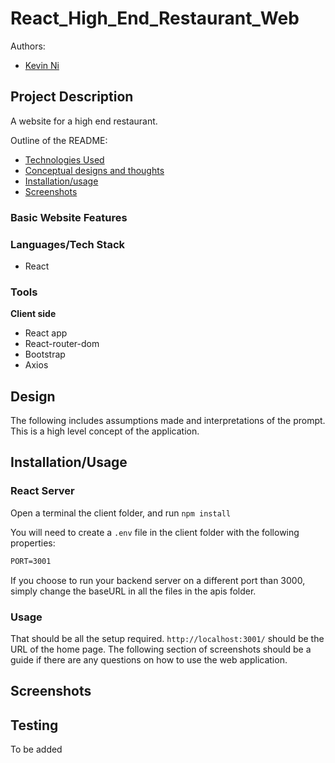 # React_High_End_Restaurant_Web

 Authors: 
 - [Kevin Ni](https://github.com/Keeevini)

## Project Description

A website for a high end restaurant.

Outline of the README:
- [Technologies Used](#-Languages/Tech-Stack)
- [Conceptual designs and thoughts](#-Design)
- [Installation/usage](#-Installation/Usage)
- [Screenshots](#-Screenshots)

### Basic Website Features


### Languages/Tech Stack
- React

### Tools

**Client side**
- React app
- React-router-dom
- Bootstrap
- Axios

## Design
The following includes assumptions made and interpretations of the prompt. This is a high level concept of the application.



## Installation/Usage

### React Server
Open a terminal the client folder, and run `npm install`

You will need to create a `.env` file in the client folder with the following properties:
```txt
PORT=3001
```

If you choose to run your backend server on a different port than 3000, simply change the baseURL in all the files in the apis folder.

### Usage
That should be all the setup required. `http://localhost:3001/` should be the URL of the home page. The following section of screenshots should be a guide if there are any questions on how to use the web application.

## Screenshots

## Testing
To be added
